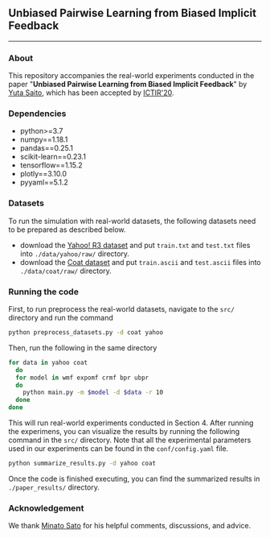 ## Unbiased Pairwise Learning from Biased Implicit Feedback

---

### About

This repository accompanies the real-world experiments conducted in the paper "**Unbiased Pairwise Learning from Biased Implicit Feedback**" by [Yuta Saito](https://usaito.github.io/), which has been accepted by [ICTIR'20](https://ictir2020.org/).

<!-- If you find this code useful in your research then please cite:

```
@
``` -->


### Dependencies

- python>=3.7
- numpy==1.18.1
- pandas==0.25.1
- scikit-learn==0.23.1
- tensorflow==1.15.2
- plotly==3.10.0
- pyyaml==5.1.2

### Datasets
To run the simulation with real-world datasets, the following datasets need to be prepared as described below.

- download the [Yahoo! R3 dataset](https://webscope.sandbox.yahoo.com/catalog.php?datatype=r) and put `train.txt` and `test.txt` files into `./data/yahoo/raw/` directory.
- download the [Coat dataset](https://www.cs.cornell.edu/~schnabts/mnar/) and put `train.ascii` and `test.ascii` files into `./data/coat/raw/` directory.

### Running the code

First, to run preprocess the real-world datasets, navigate to the `src/` directory and run the command

```bash
python preprocess_datasets.py -d coat yahoo
```

Then, run the following in the same directory

```bash
for data in yahoo coat
  do
  for model in wmf expomf crmf bpr ubpr
  do
    python main.py -m $model -d $data -r 10
  done
done
```

This will run real-world experiments conducted in Section 4.
After running the experimens, you can visualize the results by running the following command in the `src/` directory.
Note that all the experimental parameters used in our experiments can be found in the `conf/config.yaml` file.

```bash
python summarize_results.py -d yahoo coat
```

Once the code is finished executing, you can find the summarized results in `./paper_results/` directory.


### Acknowledgement

We thank [Minato Sato](https://github.com/satopirka) for his helpful comments, discussions, and advice.

